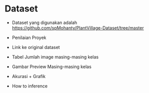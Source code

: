 # Dataset
- Dataset yang digunakan adalah https://github.com/spMohanty/PlantVillage-Dataset/tree/master

- Penilaian Proyek
- Link ke original dataset
- Tabel Jumlah image masing-masing kelas
- Gambar Preview Masing-masing kelas
- Akurasi + Grafik
- How to inference